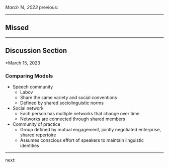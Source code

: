 *March 14, 2023*
previous:

---

## Missed

---

## Discussion Section
*March 15, 2023

### Comparing Models
- Speech community
	- Labov
	- Share the same variety and social conventions
	- Defined by shared sociolinguistic norms
- Social network
	- Each person has multiple networks that change over time
	- Networks are connected through shared members
- Community of practice
	- Group defined by mutual engagement, jointly negotiated enterprise, shared repertoire
	- Assumes conscious effort of speakers to maintain linguistic identities



---




next:
